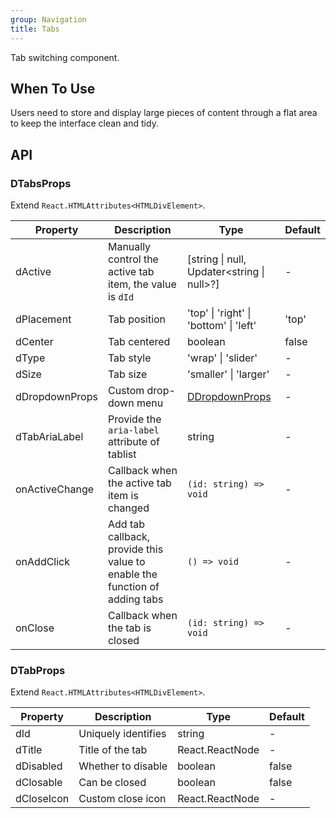 ```yaml
---
group: Navigation
title: Tabs
---
```


Tab switching component.

## When To Use

Users need to store and display large pieces of content through a flat area to keep the interface clean and tidy.

## API

### DTabsProps

Extend `React.HTMLAttributes<HTMLDivElement>`.

<!-- prettier-ignore-start -->
| Property | Description | Type | Default | 
| --- | --- | --- | --- | 
| dActive | Manually control the active tab item, the value is `dId` | [string \| null, Updater\<string \| null\>?] | - |
| dPlacement | Tab position | 'top' \| 'right' \| 'bottom' \| 'left'  | 'top' |
| dCenter | Tab centered | boolean | false |
| dType | Tab style | 'wrap' \| 'slider' | - |
| dSize | Tab size | 'smaller' \| 'larger' | - |
| dDropdownProps | Custom drop-down menu | [DDropdownProps](/components/Dropdown#DDropdownProps) | - |
| dTabAriaLabel | Provide the `aria-label` attribute of tablist | string | - |
| onActiveChange | Callback when the active tab item is changed | `(id: string) => void` | - |
| onAddClick | Add tab callback, provide this value to enable the function of adding tabs | `() => void` | - |
| onClose | Callback when the tab is closed | `(id: string) => void` | - |
<!-- prettier-ignore-end -->

### DTabProps

Extend `React.HTMLAttributes<HTMLDivElement>`.

<!-- prettier-ignore-start -->
| Property | Description | Type | Default | 
| --- | --- | --- | --- | 
| dId | Uniquely identifies | string | - |
| dTitle | Title of the tab | React.ReactNode | - |
| dDisabled | Whether to disable | boolean | false |
| dClosable | Can be closed | boolean | false |
| dCloseIcon | Custom close icon | React.ReactNode | - |
<!-- prettier-ignore-end -->
